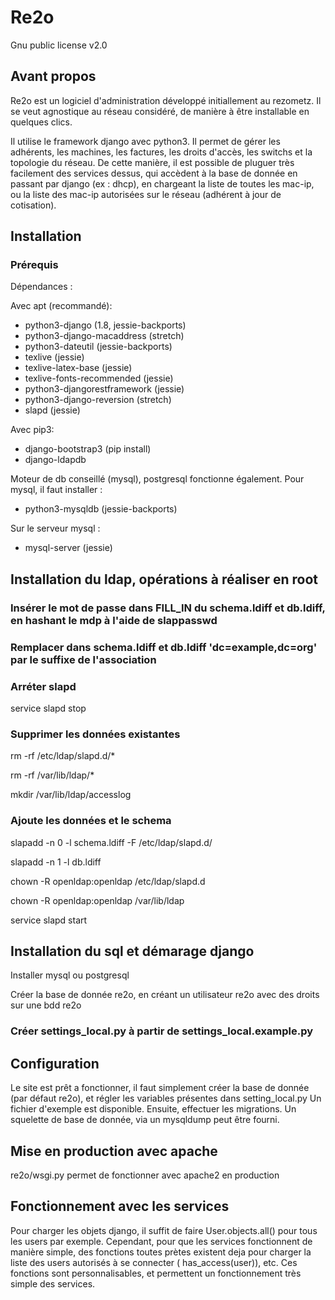 # Re2o

Gnu public license v2.0

## Avant propos 

Re2o est un logiciel d'administration développé initiallement au rezometz. Il se veut agnostique au réseau considéré, de manière à être installable en quelques clics.

Il utilise le framework django avec python3. Il permet de gérer les adhérents, les machines, les factures, les droits d'accès, les switchs et la topologie du réseau.
De cette manière, il est possible de pluguer très facilement des services dessus, qui accèdent à la base de donnée en passant par django (ex : dhcp), en chargeant la liste de toutes les mac-ip, ou la liste des mac-ip autorisées sur le réseau (adhérent à jour de cotisation).

## Installation

### Prérequis

Dépendances :

Avec apt (recommandé):
 * python3-django (1.8, jessie-backports)
 * python3-django-macaddress (stretch)
 * python3-dateutil (jessie-backports)
 * texlive (jessie)
 * texlive-latex-base (jessie)
 * texlive-fonts-recommended (jessie)
 * python3-djangorestframework (jessie)
 * python3-django-reversion (stretch)
 * slapd (jessie)

Avec pip3:
 * django-bootstrap3 (pip install)
 * django-ldapdb

Moteur de db conseillé (mysql), postgresql fonctionne également.
Pour mysql, il faut installer :

 * python3-mysqldb (jessie-backports)

Sur le serveur mysql :
 * mysql-server (jessie)

## Installation du ldap, opérations à réaliser en root

### Insérer le mot de passe dans FILL_IN du schema.ldiff et db.ldiff, en hashant le mdp à l'aide de slappasswd

### Remplacer dans schema.ldiff et db.ldiff 'dc=example,dc=org' par le suffixe de l'association

### Arréter slapd

service slapd stop

### Supprimer les données existantes

rm -rf /etc/ldap/slapd.d/*

rm -rf /var/lib/ldap/*

mkdir /var/lib/ldap/accesslog

### Ajoute les données et le schema

slapadd -n 0 -l schema.ldiff -F /etc/ldap/slapd.d/

slapadd -n 1 -l db.ldiff

chown -R openldap:openldap /etc/ldap/slapd.d

chown -R openldap:openldap /var/lib/ldap

service slapd start

## Installation du sql et démarage django

Installer mysql ou postgresql

Créer la base de donnée re2o, en créant un utilisateur re2o avec des droits sur une bdd re2o

### Créer settings_local.py à partir de settings_local.example.py

## Configuration 

Le site est prêt a fonctionner, il faut simplement créer la base de donnée (par défaut re2o), et régler les variables présentes dans setting_local.py
Un fichier d'exemple est disponible.
Ensuite, effectuer les migrations. Un squelette de base de donnée, via un mysqldump peut être fourni.

## Mise en production avec apache

re2o/wsgi.py permet de fonctionner avec apache2 en production

## Fonctionnement avec les services

Pour charger les objets django, il suffit de faire User.objects.all() pour tous les users par exemple. 
Cependant, pour que les services fonctionnent de manière simple, des fonctions toutes prètes existent deja pour charger la liste des users autorisés à se connecter ( has_access(user)), etc. Ces fonctions sont personnalisables, et permettent un fonctionnement très simple des services.
